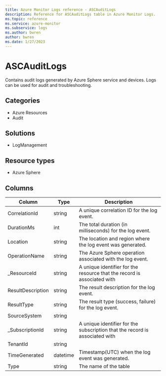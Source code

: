```yaml
---
title: Azure Monitor Logs reference - ASCAuditLogs
description: Reference for ASCAuditLogs table in Azure Monitor Logs.
ms.topic: reference
ms.service: azure-monitor
ms.subservice: logs
ms.author: bwren
author: bwren
ms.date: 1/27/2023
---
```


# ASCAuditLogs

 Contains audit logs generated by Azure Sphere service and devices. Logs can be used for audit and troubleshooting.

## Categories

- Azure Resources
- Audit
## Solutions

- LogManagement
## Resource types

- Azure Sphere




## Columns

| Column | Type | Description |
| --- | --- | --- |
| CorrelationId | string | A unique correlation ID for the log event. |
| DurationMs | int | The total duration (in milliseconds) for the log event. |
| Location | string | The location and region where the log event was generated. |
| OperationName | string | The Azure Sphere operation associated with the log event. |
| _ResourceId | string | A unique identifier for the resource that the record is associated with |
| ResultDescription | string | The result description for the log event. |
| ResultType | string | The result type (success, failure) for the log event. |
| SourceSystem | string |  |
| _SubscriptionId | string | A unique identifier for the subscription that the record is associated with |
| TenantId | string |  |
| TimeGenerated | datetime | Timestamp(UTC) when the log event was generated. |
| Type | string | The name of the table |
